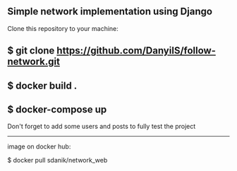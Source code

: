Simple network implementation using Django
--------------------------------

Clone this repository to your machine:

$ git clone https://github.com/DanyilS/follow-network.git
-
$ docker build .
-
$ docker-compose up
-
Don't forget to add some users and posts to fully test the project

--------------------------------
image on docker hub: 

$ docker pull sdanik/network_web


